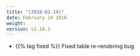 ```yaml
---
title: "(2018-02-14)"
date: February 14 2018
weight:
version: v2.10.3
---
```


- {{% tag fixed %}} Fixed table re-rendering bug
